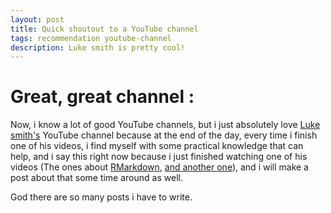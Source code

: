 ```yaml
---
layout: post
title: Quick shoutout to a YouTube channel
tags: recommendation youtube-channel
description: Luke smith is pretty cool!
---
```


# Great, great channel :

Now, i know a lot of good YouTube channels, but i just absolutely love [Luke smith's](https://www.youtube.com/channel/UC2eYFnH61tmytImy1mTYvhA) YouTube channel because at the end of the day, every time i finish one of his videos, i find myself with some practical knowledge that can help, and i say this right now because i just finished watching one of his videos (The ones about [RMarkdown](https://www.youtube.com/watch?v=LWScm5WI3fo), [and another one](https://www.youtube.com/watch?v=4J5a0JWIF-0)), and i will make a post about that some time around as well.

God there are so many posts i have to write.

